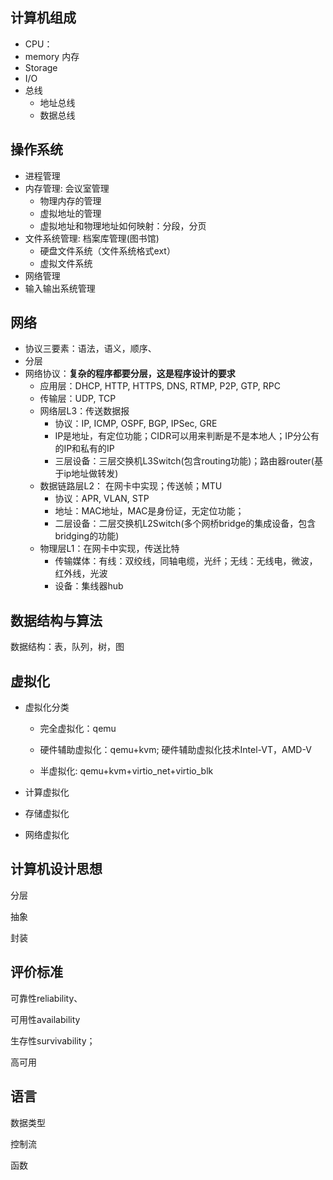 ## 计算机组成

* CPU：
* memory 内存
* Storage
* I/O
* 总线
    * 地址总线
    * 数据总线

## 操作系统

* 进程管理
* 内存管理: 会议室管理
  * 物理内存的管理
  * 虚拟地址的管理
  * 虚拟地址和物理地址如何映射：分段，分页
* 文件系统管理: 档案库管理(图书馆)
  * 硬盘文件系统（文件系统格式ext）
  * 虚拟文件系统
* 网络管理
* 输入输出系统管理

## 网络

* 协议三要素：语法，语义，顺序、
* 分层
* 网络协议：**复杂的程序都要分层，这是程序设计的要求**
  * 应用层：DHCP, HTTP, HTTPS, DNS, RTMP, P2P, GTP, RPC
  * 传输层：UDP, TCP
  * 网络层L3：传送数据报
    * 协议：IP, ICMP, OSPF, BGP, IPSec, GRE
    * IP是地址，有定位功能；CIDR可以用来判断是不是本地人；IP分公有的IP和私有的IP
    * 三层设备：三层交换机L3Switch(包含routing功能)；路由器router(基于ip地址做转发)
  * 数据链路层L2： 在网卡中实现；传送帧；MTU
    * 协议：APR, VLAN, STP
    * 地址：MAC地址，MAC是身份证，无定位功能；
    * 二层设备：二层交换机L2Switch(多个网桥bridge的集成设备，包含bridging的功能)
  * 物理层L1：在网卡中实现，传送比特
    * 传输媒体：有线：双绞线，同轴电缆，光纤；无线：无线电，微波，红外线，光波
    * 设备：集线器hub

## 数据结构与算法

数据结构：表，队列，树，图

## 虚拟化

* 虚拟化分类

  * 完全虚拟化：qemu

  * 硬件辅助虚拟化：qemu+kvm; 硬件辅助虚拟化技术Intel-VT，AMD-V

  * 半虚拟化: qemu+kvm+virtio_net+virtio_blk

* 计算虚拟化

* 存储虚拟化

* 网络虚拟化



## 计算机设计思想

分层

抽象

封装

## 评价标准

可靠性reliability、

可用性availability

生存性survivability；



高可用

## 语言

数据类型

控制流

函数
